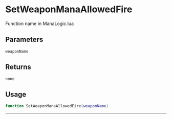 # SetWeaponManaAllowedFire
Function name in ManaLogic.lua
## Parameters
`weaponName`
## Returns
`none`
## Usage
```lua
function SetWeaponManaAllowedFire(weaponName)
```
---
